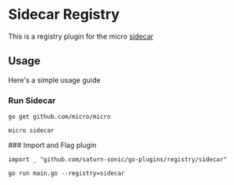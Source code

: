 # Sidecar Registry

This is a registry plugin for the micro [sidecar](https://github.com/micro/micro/tree/master/car)

## Usage

Here's a simple usage guide

### Run Sidecar

```
go get github.com/micro/micro
```

```
micro sidecar
```

### Import and Flag plugin

```
import _ "github.com/saturn-sonic/go-plugins/registry/sidecar"
```

```
go run main.go --registry=sidecar
```
